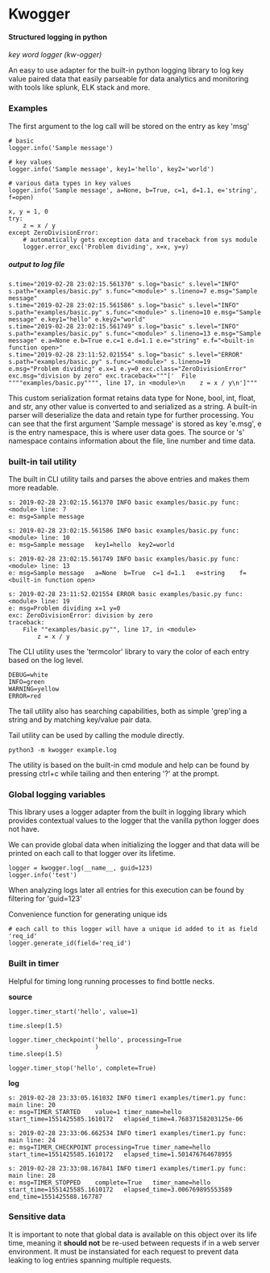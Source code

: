 # Kwogger
#### Structured logging in python
_key word logger (kw-ogger)_

An easy to use adapter for the built-in python logging library to log key value paired data that easily parseable for data analytics and monitoring with tools like splunk, ELK stack and more.

### Examples
The first argument to the log call will be stored on the entry as key 'msg'


    # basic
    logger.info('Sample message')
    
    # key values
    logger.info('Sample message', key1='hello', key2='world')
    
    # various data types in key values
    logger.info('Sample message', a=None, b=True, c=1, d=1.1, e='string', f=open)
    
    x, y = 1, 0
    try:
        z = x / y
    except ZeroDivisionError:
        # automatically gets exception data and traceback from sys module
        logger.error_exc('Problem dividing', x=x, y=y)

##### output to log file

    s.time="2019-02-28 23:02:15.561370" s.log="basic" s.level="INFO" s.path="examples/basic.py" s.func="<module>" s.lineno=7 e.msg="Sample message"
    s.time="2019-02-28 23:02:15.561586" s.log="basic" s.level="INFO" s.path="examples/basic.py" s.func="<module>" s.lineno=10 e.msg="Sample message" e.key1="hello" e.key2="world"
    s.time="2019-02-28 23:02:15.561749" s.log="basic" s.level="INFO" s.path="examples/basic.py" s.func="<module>" s.lineno=13 e.msg="Sample message" e.a=None e.b=True e.c=1 e.d=1.1 e.e="string" e.f="<built-in function open>"
    s.time="2019-02-28 23:11:52.021554" s.log="basic" s.level="ERROR" s.path="examples/basic.py" s.func="<module>" s.lineno=19 e.msg="Problem dividing" e.x=1 e.y=0 exc.class="ZeroDivisionError" exc.msg="division by zero" exc.traceback="""['  File """"examples/basic.py"""", line 17, in <module>\n    z = x / y\n']"""

This custom serialization format retains data type for None, bool, int, float, and str, any other value is converted to and serialized as a string. A built-in parser will deserialize the data and retain type for further processing. You can see that the first argument 'Sample message' is stored as key 'e.msg', e is the entry namespace, this is where user data goes. The source or 's' namespace contains information about the file, line number and time data. 
### built-in tail utility
The built in CLI utility tails and parses the above entries and makes them more readable.

    s: 2019-02-28 23:02:15.561370 INFO basic examples/basic.py func: <module> line: 7
    e: msg=Sample message
    
    s: 2019-02-28 23:02:15.561586 INFO basic examples/basic.py func: <module> line: 10
    e: msg=Sample message	key1=hello	key2=world
    
    s: 2019-02-28 23:02:15.561749 INFO basic examples/basic.py func: <module> line: 13
    e: msg=Sample message	a=None	b=True	c=1	d=1.1	e=string	f=<built-in function open>
    
    s: 2019-02-28 23:11:52.021554 ERROR basic examples/basic.py func: <module> line: 19
    e: msg=Problem dividing	x=1	y=0
    exc: ZeroDivisionError: division by zero
    traceback:
        File ""examples/basic.py"", line 17, in <module>
            z = x / y
            
The CLI utility uses the 'termcolor' library to vary the color of each entry based on the log level.

    DEBUG=white
    INFO=green
    WARNING=yellow
    ERROR=red
    
The tail utility also has searching capabilities, both as simple 'grep'ing a string and by matching key/value pair data.

Tail utility can be used by calling the module directly.
    
    python3 -m kwogger example.log
    
The utility is based on the built-in cmd module and help can be found by pressing ctrl+c while tailing and then entering '?' at the prompt.

### Global logging variables
This library uses a logger adapter from the built in logging library which provides contextual values to the logger that the vanilla python logger does not have.

We can provide global data when initializing the logger and that data will be printed on each call to that logger over its lifetime.

    logger = kwogger.log(__name__, guid=123)
    logger.info('test')
    
When analyzing logs later all entries for this execution can be found by filtering for 'guid=123'

Convenience function for generating unique ids

    # each call to this logger will have a unique id added to it as field 'req_id'
    logger.generate_id(field='req_id')
    
### Built in timer
Helpful for timing long running processes to find bottle necks.

**source**

    logger.timer_start('hello', value=1)

    time.sleep(1.5)

    logger.timer_checkpoint('hello', processing=True
                            )
    time.sleep(1.5)

    logger.timer_stop('hello', complete=True)
    
**log**
    
    s: 2019-02-28 23:33:05.161032 INFO timer1 examples/timer1.py func: main line: 20
    e: msg=TIMER_STARTED	value=1	timer_name=hello	start_time=1551425585.1610172	elapsed_time=4.76837158203125e-06
    
    s: 2019-02-28 23:33:06.662534 INFO timer1 examples/timer1.py func: main line: 24
    e: msg=TIMER_CHECKPOINT	processing=True	timer_name=hello	start_time=1551425585.1610172	elapsed_time=1.501476764678955
    
    s: 2019-02-28 23:33:08.167841 INFO timer1 examples/timer1.py func: main line: 28
    e: msg=TIMER_STOPPED	complete=True	timer_name=hello	start_time=1551425585.1610172	elapsed_time=3.006769895553589	end_time=1551425588.167787
    
### Sensitive data
It is important to note that global data is available on this object over its life time, meaning it **should not** be re-used between requests if in a web server environment. It must be instansiated for each request to prevent data leaking to log entries spanning multiple requests.